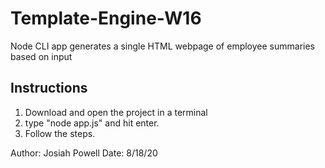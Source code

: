 # Template-Engine-W16
Node CLI app generates a single HTML webpage of employee summaries based on input 

## Instructions
1. Download and open the project in a terminal
2. type "node app.js" and hit enter.
3. Follow the steps.


Author: Josiah Powell
Date: 8/18/20